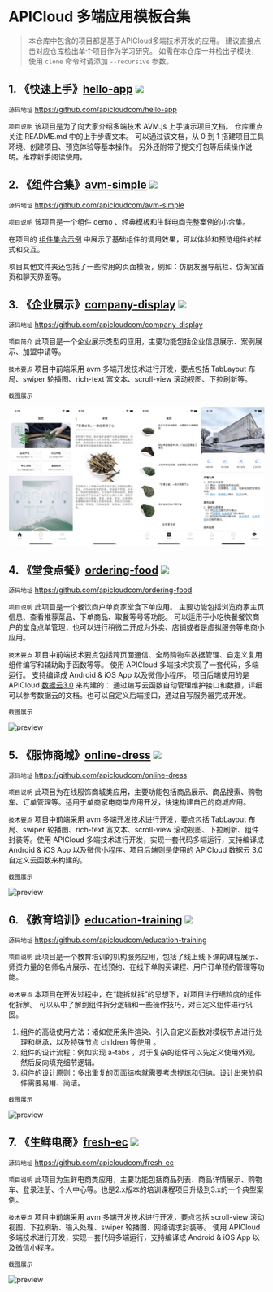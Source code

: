 # APICloud 多端应用模板合集

> 本仓库中包含的项目都是基于APICloud多端技术开发的应用。 建议直接点击对应仓库检出单个项目作为学习研究。
> 如需在本仓库一并检出子模块，使用  ` clone `  命令时请添加  ` --recursive `  参数。

## 1. 《快速上手》[hello-app](https://github.com/apicloudcom/hello-app) ![](https://img.shields.io/github/stars/apicloudcom/hello-app?style=social)

` 源码地址 ` https://github.com/apicloudcom/hello-app

` 项目说明 `
该项目是为了向大家介绍多端技术 AVM.js 上手演示项目文档。 仓库重点关注 README.md 中的上手步骤文本。 可以通过该文档，从 0 到 1 搭建项目工具环境、创建项目、预览体验等基本操作。
另外还附带了提交打包等后续操作说明。推荐新手阅读使用。

## 2. 《组件合集》[avm-simple](https://github.com/apicloudcom/avm-simple) ![](https://img.shields.io/github/stars/apicloudcom/avm-simple?style=social)

` 源码地址 ` https://github.com/apicloudcom/avm-simple

` 项目说明 `
该项目是一个组件 demo 、经典模板和生鲜电商完整案例的小合集。

在项目的 [组件集合示例](https://github.com/apicloudcom/avm-simple/tree/master/%E7%BB%84%E4%BB%B6%E7%A4%BA%E4%BE%8B%E5%90%88%E9%9B%86)
中展示了基础组件的调用效果，可以体验和预览组件的样式和交互。

项目其他文件夹还包括了一些常用的页面模板，例如：仿朋友圈导航栏、仿淘宝首页和聊天界面等。

## 3. 《企业展示》[company-display](https://github.com/apicloudcom/company-display) ![](https://img.shields.io/github/stars/apicloudcom/company-display?style=social)

` 源码地址 ` https://github.com/apicloudcom/company-display

` 项目简介 `
此项目是一个企业展示类型的应用，主要功能包括企业信息展示、案例展示、加盟申请等。

` 技术要点 `
项目中前端采用 avm 多端开发技术进行开发，要点包括 TabLayout 布局、swiper 轮播图、rich-text 富文本、scroll-view 滚动视图、下拉刷新等。

` 截图展示 `

![preview](https://github.com/apicloudcom/company-display/raw/main/docs/preview.jpg)

## 4. 《堂食点餐》[ordering-food](https://github.com/apicloudcom/ordering-food) ![](https://img.shields.io/github/stars/apicloudcom/ordering-food?style=social)

` 源码地址 ` https://github.com/apicloudcom/ordering-food

` 项目说明 `
此项目是一个餐饮商户单商家堂食下单应用。 主要功能包括浏览商家主页信息、查看推荐菜品、下单商品、取餐等号等功能。 可以适用于小吃快餐餐饮商户的堂食点单管理，也可以进行稍微二开成为外卖、店铺或者是虚拟服务等电商小应用。

` 技术要点 `
项目中前端技术要点包括跨页面通信、全局购物车数据管理、自定义复用组件编写和辅助助手函数等等。 使用 APICloud 多端技术实现了一套代码，多端运行。 支持编译成 Android & iOS App 以及微信小程序。 项目后端使用的是
APICloud [数据云3.0](https://docs.apicloud.com/Cloud-API/sentosa?uzchannel=30) 来构建的：
通过编写云函数自动管理维护接口和数据，详细可以参考数据云的文档。也可以自定义后端接口，通过自写服务器完成开发。

` 截图展示 `

![preview](https://github.com/apicloudcom/ordering-food/raw/main/docs/preview.jpg)

## 5. 《服饰商城》[online-dress](https://github.com/apicloudcom/online-dress) ![](https://img.shields.io/github/stars/apicloudcom/online-dress?style=social)

` 源码地址 ` https://github.com/apicloudcom/online-dress

` 项目说明 `
此项目为在线服饰商城类应用，主要功能包括商品展示、商品搜索、购物车、订单管理等。适用于单商家电商类应用开发，快速构建自己的商城应用。

` 技术要点 `
项目中前端采用 avm 多端开发技术进行开发，要点包括 TabLayout 布局、swiper 轮播图、rich-text 富文本、scroll-view 滚动视图、下拉刷新、组件封装等。使用 APICloud
多端技术进行开发，实现一套代码多端运行，支持编译成 Android & iOS App 以及微信小程序。项目后端则是使用的 APICloud 数据云 3.0 自定义云函数来构建的。

` 截图展示 `

![preview](https://github.com/apicloudcom/online-dress/raw/main/docs/preview.jpg)

## 6. 《教育培训》[education-training](https://github.com/apicloudcom/education-training) ![](https://img.shields.io/github/stars/apicloudcom/education-training?style=social)

` 源码地址 ` https://github.com/apicloudcom/education-training

` 项目说明 `
此项目是一个教育培训的机构服务应用，包括了线上线下课的课程展示、师资力量的名师名片展示、在线预约、在线下单购买课程、用户订单预约管理等功能。

` 技术要点 `
本项目在开发过程中，在“能拆就拆”的思想下，对项目进行细粒度的组件化拆解。 可以从中了解到组件拆分逻辑和一些操作技巧，对自定义组件进行巩固。

1. 组件的高级使用方法：诸如使用条件渲染、引入自定义函数对模板节点进行处理和继承，以及特殊节点 children 等使用 。
2. 组件的设计流程：例如实现 a-tabs ，对于复杂的组件可以先定义使用外观，然后反向填充细节逻辑。
3. 组件的设计原则：多出重复的页面结构就需要考虑提炼和归纳。设计出来的组件需要易用、简洁。

` 截图展示 `

![preview](https://github.com/apicloudcom/education-training/raw/main/docs/preview.jpg)

## 7. 《生鲜电商》[fresh-ec](https://github.com/apicloudcom/fresh-ec) ![](https://img.shields.io/github/stars/apicloudcom/fresh-ec?style=social)

` 源码地址 ` https://github.com/apicloudcom/fresh-ec

` 项目说明 `
此项目为生鲜电商类应用，主要功能包括商品列表、商品详情展示、购物车、登录注册、个人中心等。也是2.x版本的培训课程项目升级到3.x的一个典型案例。

` 技术要点 `
项目中前端采用 avm 多端开发技术进行开发，要点包括 scroll-view 滚动视图、下拉刷新、输入处理、swiper 轮播图、网络请求封装等。 使用 APICloud 多端技术进行开发，实现一套代码多端运行，支持编译成 Android
& iOS App 以及微信小程序。

` 截图展示 `

![preview](https://github.com/apicloudcom/fresh-ec/raw/main/docs/preview.jpg)
